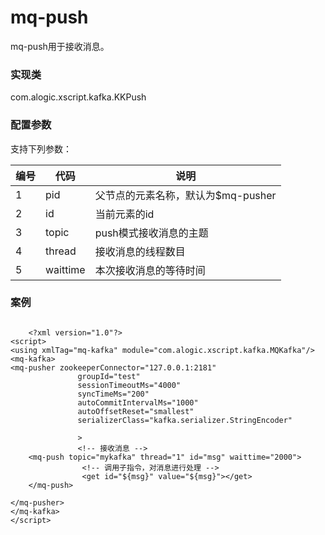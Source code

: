 mq-push
=======

mq-push用于接收消息。

### 实现类

com.alogic.xscript.kafka.KKPush

### 配置参数

支持下列参数：

| 编号 | 代码 | 说明 |
| ---- | ---- | ---- |
| 1 | pid | 父节点的元素名称，默认为$mq-pusher |
| 2 | id | 当前元素的id |
| 3 | topic | push模式接收消息的主题 |
| 4 | thread | 接收消息的线程数目  |
| 5 | waittime | 本次接收消息的等待时间 |

### 案例

```

	<?xml version="1.0"?>
<script>
<using xmlTag="mq-kafka" module="com.alogic.xscript.kafka.MQKafka"/>
<mq-kafka>
<mq-pusher zookeeperConnector="127.0.0.1:2181" 
			   groupId="test" 
			   sessionTimeoutMs="4000" 
			   syncTimeMs="200"
			   autoCommitIntervalMs="1000" 
			   autoOffsetReset="smallest"
			   serializerClass="kafka.serializer.StringEncoder"
	
			   > 
			   <!-- 接收消息 -->
	<mq-push topic="mykafka" thread="1" id="msg" waittime="2000">
				<!-- 调用子指令，对消息进行处理 -->
				<get id="${msg}" value="${msg}"></get>
	</mq-push>
	
</mq-pusher>
</mq-kafka>
</script>

```